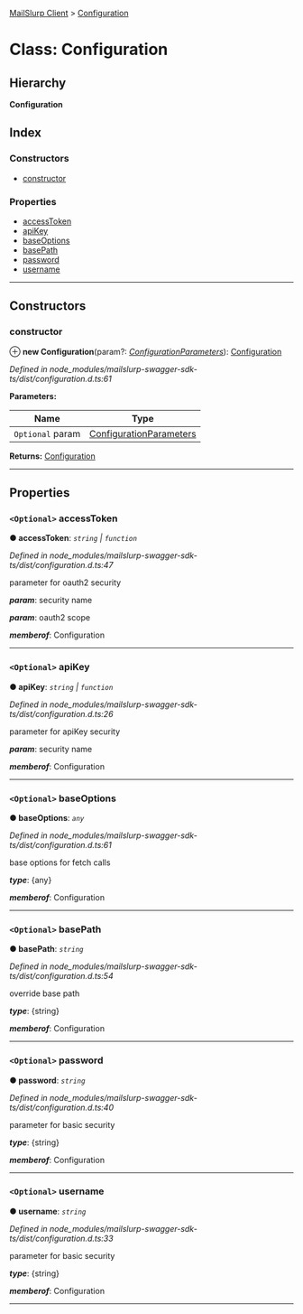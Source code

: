 [MailSlurp Client](../README.md) > [Configuration](../classes/configuration.md)

# Class: Configuration

## Hierarchy

**Configuration**

## Index

### Constructors

* [constructor](configuration.md#constructor)

### Properties

* [accessToken](configuration.md#accesstoken)
* [apiKey](configuration.md#apikey)
* [baseOptions](configuration.md#baseoptions)
* [basePath](configuration.md#basepath)
* [password](configuration.md#password)
* [username](configuration.md#username)

---

## Constructors

<a id="constructor"></a>

###  constructor

⊕ **new Configuration**(param?: *[ConfigurationParameters](../interfaces/configurationparameters.md)*): [Configuration](configuration.md)

*Defined in node_modules/mailslurp-swagger-sdk-ts/dist/configuration.d.ts:61*

**Parameters:**

| Name | Type |
| ------ | ------ |
| `Optional` param | [ConfigurationParameters](../interfaces/configurationparameters.md) |

**Returns:** [Configuration](configuration.md)

___

## Properties

<a id="accesstoken"></a>

### `<Optional>` accessToken

**● accessToken**: *`string` \| `function`*

*Defined in node_modules/mailslurp-swagger-sdk-ts/dist/configuration.d.ts:47*

parameter for oauth2 security

*__param__*: security name

*__param__*: oauth2 scope

*__memberof__*: Configuration

___
<a id="apikey"></a>

### `<Optional>` apiKey

**● apiKey**: *`string` \| `function`*

*Defined in node_modules/mailslurp-swagger-sdk-ts/dist/configuration.d.ts:26*

parameter for apiKey security

*__param__*: security name

*__memberof__*: Configuration

___
<a id="baseoptions"></a>

### `<Optional>` baseOptions

**● baseOptions**: *`any`*

*Defined in node_modules/mailslurp-swagger-sdk-ts/dist/configuration.d.ts:61*

base options for fetch calls

*__type__*: {any}

*__memberof__*: Configuration

___
<a id="basepath"></a>

### `<Optional>` basePath

**● basePath**: *`string`*

*Defined in node_modules/mailslurp-swagger-sdk-ts/dist/configuration.d.ts:54*

override base path

*__type__*: {string}

*__memberof__*: Configuration

___
<a id="password"></a>

### `<Optional>` password

**● password**: *`string`*

*Defined in node_modules/mailslurp-swagger-sdk-ts/dist/configuration.d.ts:40*

parameter for basic security

*__type__*: {string}

*__memberof__*: Configuration

___
<a id="username"></a>

### `<Optional>` username

**● username**: *`string`*

*Defined in node_modules/mailslurp-swagger-sdk-ts/dist/configuration.d.ts:33*

parameter for basic security

*__type__*: {string}

*__memberof__*: Configuration

___

